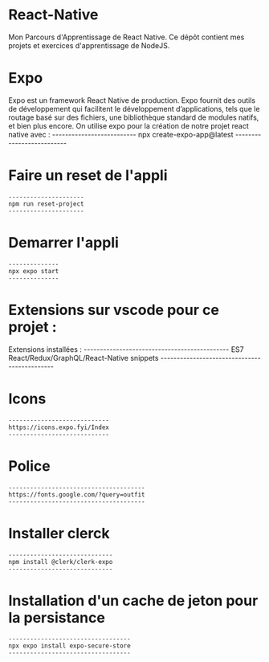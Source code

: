 # React-Native
Mon Parcours d'Apprentissage de React Native. Ce dépôt contient mes projets et exercices d'apprentissage de NodeJS.

# Expo
Expo est un framework React Native de production. Expo fournit des outils de développement qui facilitent le développement d’applications, tels que le routage basé sur des fichiers, une bibliothèque standard de modules natifs, et bien plus encore.
On utilise expo pour la création de notre projet react native avec : 
    --------------------------
    npx create-expo-app@latest
    --------------------------

# Faire un reset de l'appli 
    ---------------------
    npm run reset-project
    ---------------------

# Demarrer l'appli
    --------------
    npx expo start
    --------------

# Extensions sur vscode pour ce projet :
Extensions installées : 
    ---------------------------------------------
    ES7 React/Redux/GraphQL/React-Native snippets
    ---------------------------------------------

# Icons
    ----------------------------
    https://icons.expo.fyi/Index
    ----------------------------

# Police
    --------------------------------------
    https://fonts.google.com/?query=outfit
    --------------------------------------

# Installer clerck 
    -----------------------------
    npm install @clerk/clerk-expo
    -----------------------------

# Installation d'un cache de jeton pour la persistance
    ----------------------------------
    npx expo install expo-secure-store
    ----------------------------------    
